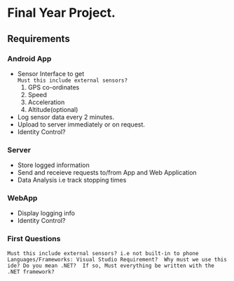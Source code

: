 # Final Year Project.  

## Requirements  
### Android App
 - Sensor Interface to get  
    `Must this include external sensors?`
    1. GPS co-ordinates
    2. Speed
    3. Acceleration
    4. Altitude(optional)
 - Log sensor data every 2 minutes.
 - Upload to server immediately or on request.
 - Identity Control?
 
 ### Server
 - Store logged information
 - Send and receieve requests to/from App and Web Application
 - Data Analysis i.e track stopping times
 
 ### WebApp  
 - Display logging info
 - Identity Control?

### First Questions
`Must this include external sensors? i.e not built-in to phone`
`Languages/Frameworks: Visual Studio Requirement? 
Why must we use this ide?
Do you mean .NET? 
If so, Must everything be written with the .NET framework?`

